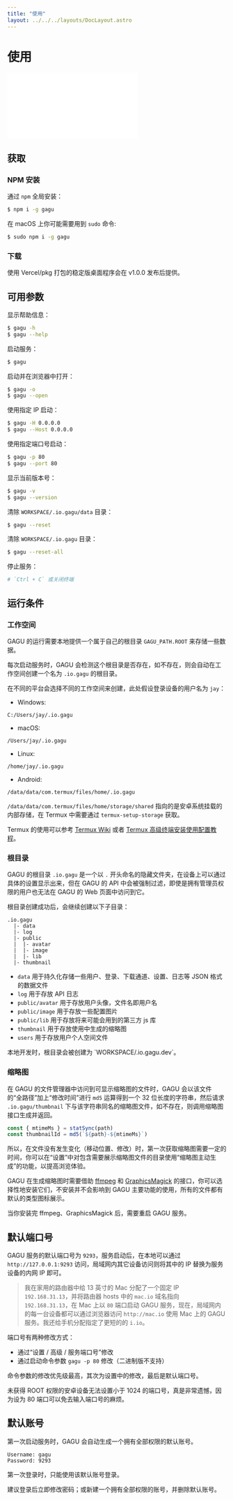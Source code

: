 ```yaml
---
title: "使用"
layout: ../../../layouts/DocLayout.astro
---
```


# 使用

<iframe
  src="//player.bilibili.com/player.html?bvid=BV1W84y1h71d"
  scrolling="no"
  border="0"
  frameborder="no"
  framespacing="0"
  allowfullscreen="true"
>
</iframe>

## 获取

### NPM 安装

通过 `npm` 全局安装：

```sh
$ npm i -g gagu
```

在 macOS 上你可能需要用到 `sudo` 命令:

```sh
$ sudo npm i -g gagu
```

### 下载

<div class="apply-tip">
使用 Vercel/pkg 打包的稳定版桌面程序会在 v1.0.0 发布后提供。
</div>

## 可用参数

显示帮助信息：

```sh
$ gagu -h
$ gagu --help
```

启动服务：

```sh
$ gagu
```

启动并在浏览器中打开：

```sh
$ gagu -o
$ gagu --open
```

使用指定 IP 启动：

```sh
$ gagu -H 0.0.0.0
$ gagu --Host 0.0.0.0
```

使用指定端口号启动：

```sh
$ gagu -p 80
$ gagu --port 80
```

显示当前版本号：

```sh
$ gagu -v
$ gagu --version
```

清除 `WORKSPACE/.io.gagu/data` 目录：

```sh
$ gagu --reset
```

清除 `WORKSPACE/.io.gagu` 目录：

```sh
$ gagu --reset-all
```

停止服务：

```sh
# `Ctrl + C` 或关闭终端
```

## 运行条件

### 工作空间

GAGU 的运行需要本地提供一个属于自己的根目录 `GAGU_PATH.ROOT` 来存储一些数据。

每次启动服务时，GAGU 会检测这个根目录是否存在，如不存在，则会自动在工作空间创建一个名为 `.io.gagu` 的根目录。

在不同的平台会选择不同的工作空间来创建，此处假设登录设备的用户名为 `jay`：

- Windows:

```
C:/Users/jay/.io.gagu
```

- macOS:

```
/Users/jay/.io.gagu
```

- Linux:

```
/home/jay/.io.gagu
```

- Android:

```
/data/data/com.termux/files/home/.io.gagu
```

`/data/data/com.termux/files/home/storage/shared` 指向的是安卓系统挂载的内部存储，在 Termux 中需要通过 `termux-setup-storage` 获取。

Termux 的使用可以参考 [Termux Wiki](https://wiki.termux.com/) 或者 [Termux 高级终端安装使用配置教程](https://www.sqlsec.com/2018/05/termux.html)。

### 根目录

GAGU 的根目录 `.io.gagu` 是一个以 `.` 开头命名的隐藏文件夹，在设备上可以通过具体的设置显示出来，但在 GAGU 的 API 中会被强制过滤，即使是拥有管理员权限的用户也无法在 GAGU 的 Web 页面中访问到它。

根目录创建成功后，会继续创建以下子目录：

```
.io.gagu
  |- data
  |- log
  |- public
  |  |- avatar
  |  |- image
  |  |- lib
  |- thumbnail
```

- `data` 用于持久化存储一些用户、登录、下载通道、设置、日志等 JSON 格式的数据文件
- `log` 用于存放 API 日志
- `public/avatar` 用于存放用户头像，文件名即用户名
- `public/image` 用于存放一些配置图片
- `public/lib` 用于存放将来可能会用到的第三方 js 库
- `thumbnail` 用于存放使用中生成的缩略图
- `users` 用于存放用户个人空间文件

<div class="apply-tip">
本地开发时，根目录会被创建为 `WORKSPACE/.io.gagu.dev`。
</div>

### 缩略图

在 GAGU 的文件管理器中访问到可显示缩略图的文件时，GAGU 会以该文件的“全路径”加上“修改时间”进行 `md5` 运算得到一个 32 位长度的字符串，然后请求 `.io.gagu/thumbnail` 下与该字符串同名的缩略图文件，如不存在，则调用缩略图接口生成并返回。

```js
const { mtimeMs } = statSync(path)
const thumbnailId = md5(`${path}-${mtimeMs}`)
```

所以，在文件没有发生变化（移动位置、修改）时，第一次获取缩略图需要一定的时间，你可以在“设置”中对包含需要展示缩略图文件的目录使用“缩略图主动生成”的功能，以提高浏览体验。

GAGU 在生成缩略图时需要借助 [ffmpeg](https://ffmpeg.org/) 和 [GraphicsMagick](http://www.graphicsmagick.org/) 的接口，你可以选择性地安装它们，不安装并不会影响到 GAGU 主要功能的使用，所有的文件都有默认的类型图标展示。

<div class="apply-tip">
当你安装完 ffmpeg、GraphicsMagick 后，需要重启 GAGU 服务。
</div>

## 默认端口号

GAGU 服务的默认端口号为 `9293`，服务启动后，在本地可以通过 `http://127.0.0.1:9293` 访问，局域网内其它设备访问则将其中的 IP 替换为服务设备的内网 IP 即可。

> 我在家用的路由器中给 13 英寸的 Mac 分配了一个固定 IP `192.168.31.13`，并将路由器 hosts 中的 `mac.io` 域名指向 `192.168.31.13`，在 Mac 上以 `80` 端口启动 GAGU 服务，现在，局域网内的每一台设备都可以通过浏览器访问 `http://mac.io` 使用 Mac 上的 GAGU 服务。我还给手机分配指定了更短的的 `i.io`。

端口号有两种修改方式：

- 通过“设置 / 高级 / 服务端口号”修改
- 通过启动命令参数 `gagu -p 80` 修改（二进制版不支持）

命令参数的修改优先级最高，其次为设置中的修改，最后是默认端口号。

<div class="apply-tip">
未获得 ROOT 权限的安卓设备无法设置小于 1024 的端口号，真是非常遗憾，因为设为 80 端口可以免去输入端口号的麻烦。
</div>

## 默认账号

第一次启动服务时，GAGU 会自动生成一个拥有全部权限的默认账号。

```
Username: gagu
Password: 9293
```

第一次登录时，只能使用该默认账号登录。

<div class="apply-tip">
建议登录后立即修改密码；或新建一个拥有全部权限的账号，并删除默认账号。
</div>
